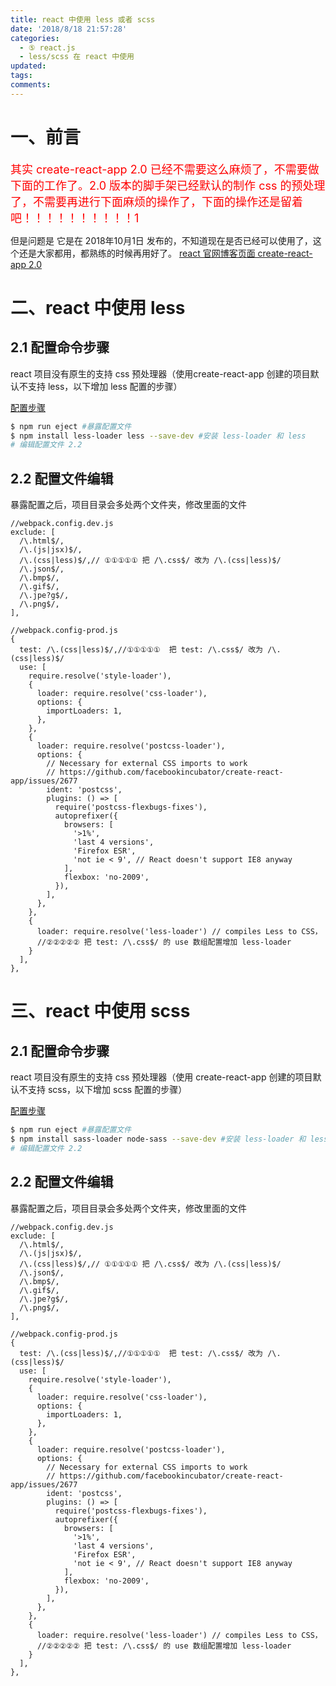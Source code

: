 ```yaml
---
title: react 中使用 less 或者 scss
date: '2018/8/18 21:57:28'
categories:
  - ⑤ react.js
  - less/scss 在 react 中使用
updated:
tags:
comments:
---
```


# 一、前言


<div style="color:red;font-size:18px;">
其实 create-react-app 2.0 已经不需要这么麻烦了，不需要做下面的工作了。2.0 版本的脚手架已经默认的制作 css 的预处理了，不需要再进行下面麻烦的操作了，下面的操作还是留着吧！！！！！！！！！！1
</div>

但是问题是 它是在 2018年10月1日 发布的，不知道现在是否已经可以使用了，这个还是大家都用，都熟练的时候再用好了。
[react 官网博客页面 create-react-app 2.0](https://react.docschina.org/blog/2018/10/01/create-react-app-v2.html)

# 二、react 中使用 less

## 2.1 配置命令步骤

react 项目没有原生的支持 css 预处理器（使用create-react-app 创建的项目默认不支持 less，以下增加 less 配置的步骤）

[配置步骤](https://segmentfault.com/a/1190000010162614)

```BASH
$ npm run eject #暴露配置文件
$ npm install less-loader less --save-dev #安装 less-loader 和 less
# 编辑配置文件 2.2
```

## 2.2 配置文件编辑

暴露配置之后，项目目录会多处两个文件夹，修改里面的文件

```JS
//webpack.config.dev.js
exclude: [
  /\.html$/,
  /\.(js|jsx)$/,
  /\.(css|less)$/,// ①①①①① 把 /\.css$/ 改为 /\.(css|less)$/
  /\.json$/,
  /\.bmp$/,
  /\.gif$/,
  /\.jpe?g$/,
  /\.png$/,
],
```

```JS
//webpack.config-prod.js
{
  test: /\.(css|less)$/,//①①①①①  把 test: /\.css$/ 改为 /\.(css|less)$/
  use: [
    require.resolve('style-loader'),
    {
      loader: require.resolve('css-loader'),
      options: {
        importLoaders: 1,
      },
    },
    {
      loader: require.resolve('postcss-loader'),
      options: {
        // Necessary for external CSS imports to work
        // https://github.com/facebookincubator/create-react-app/issues/2677
        ident: 'postcss',
        plugins: () => [
          require('postcss-flexbugs-fixes'),
          autoprefixer({
            browsers: [
              '>1%',
              'last 4 versions',
              'Firefox ESR',
              'not ie < 9', // React doesn't support IE8 anyway
            ],
            flexbox: 'no-2009',
          }),
        ],
      },
    },
    {
      loader: require.resolve('less-loader') // compiles Less to CSS，
      //②②②②② 把 test: /\.css$/ 的 use 数组配置增加 less-loader
    }
  ],
},
```

# 三、react 中使用 scss

## 2.1 配置命令步骤

react 项目没有原生的支持 css 预处理器（使用 create-react-app 创建的项目默认不支持 scss，以下增加 scss 配置的步骤）

[配置步骤](https://blockmood.github.io/2017/11/09/create-react-app%E9%A1%B9%E7%9B%AE%E6%B7%BB%E5%8A%A0less%20scss%E9%85%8D%E7%BD%AE/)

```BASH
$ npm run eject #暴露配置文件
$ npm install sass-loader node-sass --save-dev #安装 less-loader 和 less
# 编辑配置文件 2.2
```

## 2.2 配置文件编辑

暴露配置之后，项目目录会多处两个文件夹，修改里面的文件

```JS
//webpack.config.dev.js
exclude: [
  /\.html$/,
  /\.(js|jsx)$/,
  /\.(css|less)$/,// ①①①①① 把 /\.css$/ 改为 /\.(css|less)$/
  /\.json$/,
  /\.bmp$/,
  /\.gif$/,
  /\.jpe?g$/,
  /\.png$/,
],
```

```JS
//webpack.config-prod.js
{
  test: /\.(css|less)$/,//①①①①①  把 test: /\.css$/ 改为 /\.(css|less)$/
  use: [
    require.resolve('style-loader'),
    {
      loader: require.resolve('css-loader'),
      options: {
        importLoaders: 1,
      },
    },
    {
      loader: require.resolve('postcss-loader'),
      options: {
        // Necessary for external CSS imports to work
        // https://github.com/facebookincubator/create-react-app/issues/2677
        ident: 'postcss',
        plugins: () => [
          require('postcss-flexbugs-fixes'),
          autoprefixer({
            browsers: [
              '>1%',
              'last 4 versions',
              'Firefox ESR',
              'not ie < 9', // React doesn't support IE8 anyway
            ],
            flexbox: 'no-2009',
          }),
        ],
      },
    },
    {
      loader: require.resolve('less-loader') // compiles Less to CSS，
      //②②②②② 把 test: /\.css$/ 的 use 数组配置增加 less-loader
    }
  ],
},
```